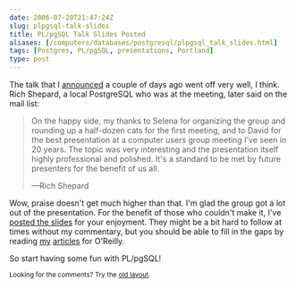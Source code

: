```yaml
--- 
date: 2006-07-20T21:47:24Z
slug: plpgsql-talk-slides
title: PL/pgSQL Talk Slides Posted
aliases: [/computers/databases/postgresql/plpgsql_talk_slides.html]
tags: [Postgres, PL/pgSQL, presentations, Portland]
type: post
---
```


<p>The talk that I <a href="/computers/databases/postgresql/plpgsql_talk.html"
title="PL/pgSQL Talk for Portland PostgreSQL Users">announced</a> a couple of
days ago went off very well, I think. Rich Shepard, a local PostgreSQL who was
at the meeting, later said on the mail list:</p>

<blockquote>
  <p>On the happy side, my thanks to Selena for organizing the group and
rounding up a half-dozen cats for the first meeting, and to David for the best
presentation at a computer users group meeting I've seen in 20 years. The
topic was very interesting and the presentation itself highly professional and
polished. It's a standard to be met by future presenters for the benefit of us
all.</p>

  <p>—Rich Shepard</p>
</blockquote>

<p>Wow, praise doesn't get much higher than that. I'm glad the group got a lot
out of the presentation. For the benefit of those who couldn't make it, I've
<a href="/2006/07/plpgsql-talk-slides/learning_plpgsql.pdf"
title="“Learning PL/pgSQL” slides">posted the slides</a> for your enjoyment.
They might be a bit hard to follow at times without my commentary, but you
should be able to fill in the gaps by reading
<a href="http://www.oreillynet.com/pub/a/onlamp/2006/05/11/postgresql-plpgsql.html"
title="Writing PostgreSQL Functions with
PL/pgSQL">my</a> <a
href="http://www.oreillynet.com/pub/a/onlamp/2006/06/29/many-to-many-with-plpgsql.html"
title="Managing Many-to-Many Relationships with PL/pgSQL">articles</a> for
O'Reilly.</p>

<p>So start having some fun with PL/pgSQL!</p>


<p class="past"><small>Looking for the comments? Try the <a rel="nofollow" href="//past.justatheory.com/computers/databases/postgresql/plpgsql_talk_slides.html">old layout</a>.</small></p>


